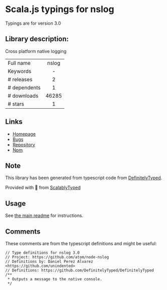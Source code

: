 
# Scala.js typings for nslog

Typings are for version 3.0

## Library description:
Cross platform native logging

|                    |                 |
| ------------------ | :-------------: |
| Full name          | nslog |
| Keywords           | - |
| # releases         | 2 |
| # dependents       | 1 |
| # downloads        | 46285 |
| # stars            | 1 |

## Links
- [Homepage](https://github.com/atom/node-nslog#readme)
- [Bugs](https://github.com/atom/node-nslog/issues)
- [Repository](https://github.com/atom/node-nslog)
- [Npm](https://www.npmjs.com/package/nslog)
    


## Note
This library has been generated from typescript code from [DefinitelyTyped](https://definitelytyped.org).

Provided with :purple_heart: from [ScalablyTyped](https://github.com/oyvindberg/ScalablyTyped)

## Usage
See [the main readme](../../readme.md) for instructions.

## Comments

These comments are from the typescript definitions and might be useful:
```
// Type definitions for nslog 3.0
// Project: https://github.com/atom/node-nslog
// Definitions by: Daniel Perez Alvarez <https://github.com/unindented>
// Definitions: https://github.com/DefinitelyTyped/DefinitelyTyped
/**
 * Outputs a message to the native console.
 */

```

